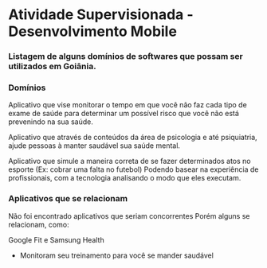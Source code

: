 # Atividade Supervisionada - Desenvolvimento Mobile

### Listagem de alguns domínios de softwares que possam ser utilizados em Goiânia.

### Domínios

Aplicativo que vise monitorar o tempo em que você não faz cada tipo de exame de saúde
para determinar um possível risco que você não está prevenindo na sua saúde.

Aplicativo que através de conteúdos da área de psicologia e até psiquiatria, ajude pessoas
à manter saudável sua saúde mental.

Aplicativo que simule a maneira correta de se fazer determinados atos no esporte (Ex: cobrar uma falta no futebol)
Podendo basear na experiência de profissionais, com a tecnologia analisando o modo que eles executam.

### Aplicativos que se relacionam

Não foi encontrado aplicativos que seriam concorrentes
Porém alguns se relacionam, como:

Google Fit e Samsung Health
- Monitoram seu treinamento para você se mander saudável



